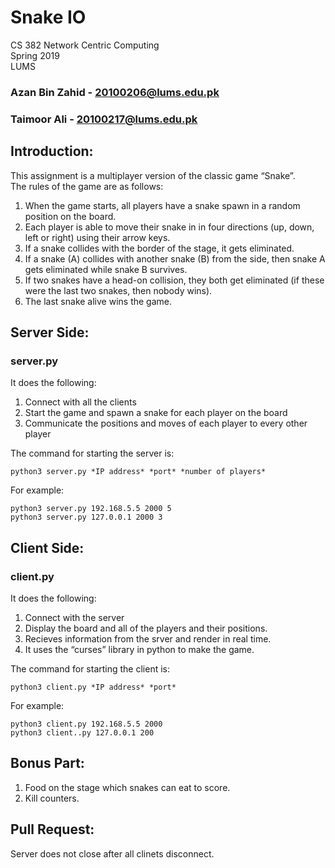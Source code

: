 # Snake IO 

CS 382 Network Centric Computing   
Spring 2019   
LUMS  

### Azan Bin Zahid - 20100206@lums.edu.pk
### Taimoor Ali - 20100217@lums.edu.pk


## Introduction: 
This assignment is a multiplayer version of the classic game “Snake”.  
The rules of the game are as follows: 

1. When the game starts, all players have a snake spawn in a random position on the board. 
2. Each player is able to move their snake in in four directions (up, down, left or right) using their arrow keys. 
3. If a snake collides with the border of the stage, it gets eliminated. 
4. If a snake (A) collides with another snake (B) from the side, then snake A gets eliminated while snake B survives.  
5. If two snakes have a head-on collision, they both get eliminated (if these were the last two snakes, then nobody wins). 
6. The last snake alive wins the game. 


## Server Side:
### server.py

It does the following: 
1. Connect with all the clients 
2. Start the game and spawn a snake for each player on the board 
3. Communicate the positions and moves of each player to every other player

The command for starting the server is:  
```
python3 server.py *IP address* *port* *number of players*  
```
For example:
```
python3 server.py 192.168.5.5 2000 5 
python3 server.py 127.0.0.1 2000 3
```
## Client Side:
### client.py

It does the following: 
1. Connect with the server
2. Display the board and all of the players and their positions.
3. Recieves information from the srver and render in real time. 
4. It uses the “curses” library in python to make the game.

The command for starting the client is:  
```
python3 client.py *IP address* *port*  
```
For example:
```
python3 client.py 192.168.5.5 2000  
python3 client..py 127.0.0.1 200
```

## Bonus Part:
1. Food on the stage which snakes can eat to score.  
2. Kill counters.

## Pull Request:
Server does not close after all clinets disconnect.
